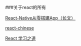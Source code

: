 ###关于react的所有

[React-Native从零搭建App（长文）](https://juejin.im/post/5a9f93d96fb9a028d2077c19)

[react-chinese](https://leanpub.com/the-road-to-learn-react-chinese/read_full)

[React 学习之道](https://github.com/the-road-to-learn-react/the-road-to-learn-react-chinese)
